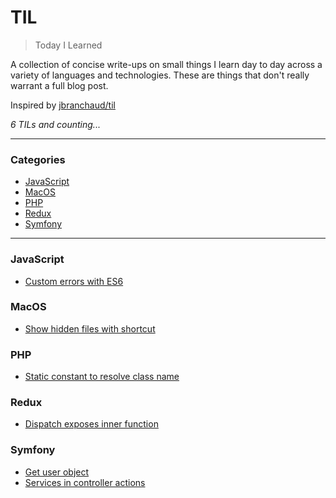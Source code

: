 # TIL

> Today I Learned

A collection of concise write-ups on small things I learn day to day across a
variety of languages and technologies. These are things that don't really
warrant a full blog post.

Inspired by [jbranchaud/til](https://github.com/jbranchaud/til)

_6 TILs and counting..._

---

### Categories

* [JavaScript](#javascript)
* [MacOS](#macos)
* [PHP](#php)
* [Redux](#redux)
* [Symfony](#symfony)

---

### JavaScript

* [Custom errors with ES6](javascript/custom-errors-with-es6.md)

### MacOS

* [Show hidden files with shortcut](macos/show-hidden-files-with-shortcut.md)

### PHP

* [Static constant to resolve class name](php/static-constant-to-resolve-class-name.md)

### Redux

* [Dispatch exposes inner function](redux/dispatch-exposes-inner-function.md)

### Symfony

* [Get user object](symfony/get-user-object.md)
* [Services in controller actions](symfony/services-in-controller-actions.md)